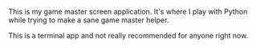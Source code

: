 This is my game master screen application. It's where I play with Python while
trying to make a sane game master helper.

This is a terminal app and not really recommended for anyone right now.
